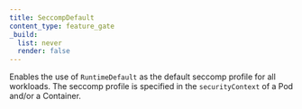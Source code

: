 ```yaml
---
title: SeccompDefault
content_type: feature_gate
_build:
  list: never
  render: false
---
```

Enables the use of `RuntimeDefault` as the default seccomp profile
for all workloads.
The seccomp profile is specified in the `securityContext` of a Pod and/or a Container.
